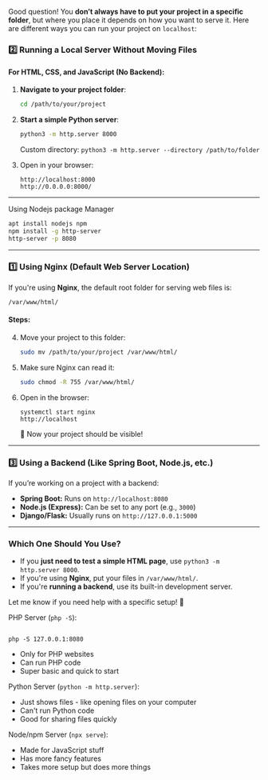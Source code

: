 Good question! You **don’t always have to put your project in a specific folder**, but where you place it depends on how you want to serve it. Here are different ways you can run your project on `localhost`:
### **2️⃣ Running a Local Server Without Moving Files**

#### **For HTML, CSS, and JavaScript (No Backend):**

1. **Navigate to your project folder**:
    
    ```bash
    cd /path/to/your/project
    ```
    
2. **Start a simple Python server**:
    
    ```bash
    python3 -m http.server 8000
    ```
     Custom directory: `python3 -m http.server --directory /path/to/folder`
    
3. Open in your browser:
    
    ```
    http://localhost:8000
    http://0.0.0.0:8000/
    ```
    

---
Using Nodejs package Manager

```bash
apt install nodejs npm
npm install -g http-server
http-server -p 8080
```
---

### **1️⃣ Using Nginx (Default Web Server Location)**

If you're using **Nginx**, the default root folder for serving web files is:

```
/var/www/html/
```

#### **Steps:**

4. Move your project to this folder:
    
    ```bash
    sudo mv /path/to/your/project /var/www/html/
    ```
    
5. Make sure Nginx can read it:
    
    ```bash
    sudo chmod -R 755 /var/www/html/
    ```
    
6. Open in the browser:
    
    ```
    systemctl start nginx
    http://localhost
    ```
    
    🎉 Now your project should be visible!

---


### **3️⃣ Using a Backend (Like Spring Boot, Node.js, etc.)**

If you’re working on a project with a backend:

- **Spring Boot:** Runs on `http://localhost:8080`
- **Node.js (Express):** Can be set to any port (e.g., `3000`)
- **Django/Flask:** Usually runs on `http://127.0.0.1:5000`

---

### **Which One Should You Use?**

- If you **just need to test a simple HTML page**, use `python3 -m http.server 8000`.
- If you're using **Nginx**, put your files in `/var/www/html/`.
- If you're **running a backend**, use its built-in development server.

Let me know if you need help with a specific setup! 🚀

PHP Server (`php -S`):
```

php -S 127.0.0.1:8080

```
- Only for PHP websites
- Can run PHP code
- Super basic and quick to start

Python Server (`python -m http.server`):

- Just shows files - like opening files on your computer
- Can't run Python code
- Good for sharing files quickly

Node/npm Server (`npx serve`):

- Made for JavaScript stuff
- Has more fancy features
- Takes more setup but does more things